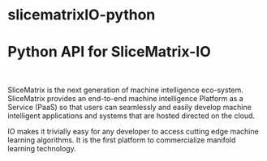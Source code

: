 # slicematrixIO-python
<h1>Python API for SliceMatrix-IO</h1>
<br>
<p>SliceMatrix is the next generation of machine intelligence eco-system. SliceMatrix provides an end-to-end machine intelligence Platform as a Service (PaaS) so that users can seamlessly and easily develop machine intelligent applications and systems that are hosted directed on the cloud.</p>
<p>IO makes it trivially easy for any developer to access cutting edge machine learning algorithms. It is the first platform to commercialize manifold learning technology.</p>
